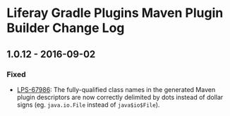 # Liferay Gradle Plugins Maven Plugin Builder Change Log

## 1.0.12 - 2016-09-02

### Fixed
- [LPS-67986]: The fully-qualified class names in the generated Maven plugin
descriptors are now correctly delimited by dots instead of dollar signs (eg.
`java.io.File` instead of `java$io$File`).

[LPS-67986]: https://issues.liferay.com/browse/LPS-67986